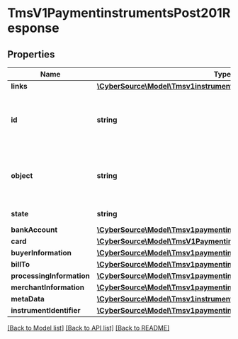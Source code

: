 # TmsV1PaymentinstrumentsPost201Response

## Properties
Name | Type | Description | Notes
------------ | ------------- | ------------- | -------------
**links** | [**\CyberSource\Model\Tmsv1instrumentidentifiersLinks**](Tmsv1instrumentidentifiersLinks.md) |  | [optional] 
**id** | **string** | Unique identification number assigned by CyberSource to the submitted request. | [optional] 
**object** | **string** | Describes type of token. For example: customer, paymentInstrument or instrumentIdentifier. | [optional] 
**state** | **string** | Current state of the token. | [optional] 
**bankAccount** | [**\CyberSource\Model\Tmsv1paymentinstrumentsBankAccount**](Tmsv1paymentinstrumentsBankAccount.md) |  | [optional] 
**card** | [**\CyberSource\Model\TmsV1PaymentinstrumentsPost201ResponseCard**](TmsV1PaymentinstrumentsPost201ResponseCard.md) |  | [optional] 
**buyerInformation** | [**\CyberSource\Model\Tmsv1paymentinstrumentsBuyerInformation**](Tmsv1paymentinstrumentsBuyerInformation.md) |  | [optional] 
**billTo** | [**\CyberSource\Model\Tmsv1paymentinstrumentsBillTo**](Tmsv1paymentinstrumentsBillTo.md) |  | [optional] 
**processingInformation** | [**\CyberSource\Model\Tmsv1paymentinstrumentsProcessingInformation**](Tmsv1paymentinstrumentsProcessingInformation.md) |  | [optional] 
**merchantInformation** | [**\CyberSource\Model\Tmsv1paymentinstrumentsMerchantInformation**](Tmsv1paymentinstrumentsMerchantInformation.md) |  | [optional] 
**metaData** | [**\CyberSource\Model\Tmsv1instrumentidentifiersMetadata**](Tmsv1instrumentidentifiersMetadata.md) |  | [optional] 
**instrumentIdentifier** | [**\CyberSource\Model\Tmsv1paymentinstrumentsInstrumentIdentifier**](Tmsv1paymentinstrumentsInstrumentIdentifier.md) |  | [optional] 

[[Back to Model list]](../README.md#documentation-for-models) [[Back to API list]](../README.md#documentation-for-api-endpoints) [[Back to README]](../README.md)


